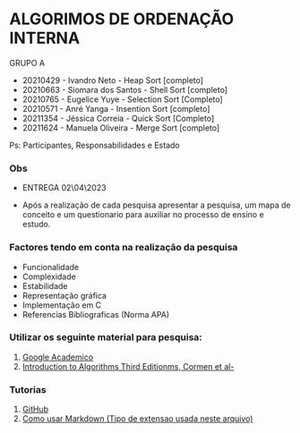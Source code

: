 
# ALGORIMOS DE ORDENAÇÃO INTERNA

GRUPO A
- 20210429 - Ivandro Neto       - Heap Sort      [completo]
- 20210663 - Siomara dos Santos - Shell Sort     [completo]
- 20210765 - Eugelice Yuye      - Selection Sort [Completo]
- 20210571 - Anré Yanga         - Insention Sort [completo]
- 20211354 - Jéssica Correia    - Quick Sort     [Completo]
- 20211624 - Manuela Oliveira   - Merge Sort     [completo]

Ps: Participantes, Responsabilidades e Estado

### Obs 

  - ENTREGA 02\04\2023

  - Após a realização de cada pesquisa apresentar a pesquisa, um mapa de conceito e 
  um questionario para auxiliar no processo de ensino e estudo. 


### Factores tendo em conta na realização da pesquisa

- Funcionalidade 
- Complexidade
- Estabilidade
- Representação gráfica
- Implementação em C
- Referencias Bibliograficas (Norma APA)

### Utilizar os seguinte material para pesquisa:

1. [Google Academico](https://scholar.google.com) 
2. [Introduction to Algorithms Third Editionms, Cormen et al- ](https://sd.blackball.lv/library/Introduction_to_Algorithms_Third_Edition_(2009).pdf)


### Tutorias

1. [GitHub](https://www.youtube.com/watch?v=UBAX-13g8OM&t=1529s)
2. [Como usar Markdown (Tipo de extensao usada neste arquivo)](https://code.visualstudio.com/Docs/languages/markdown#_markdown-preview)


